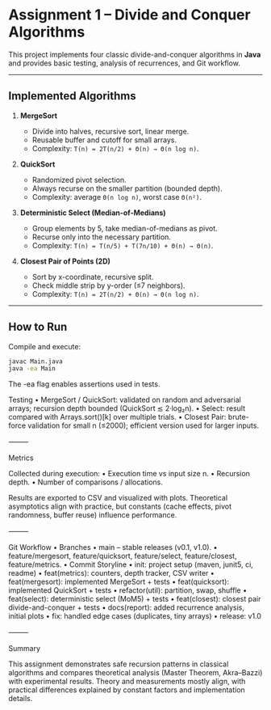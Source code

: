 # Assignment 1 – Divide and Conquer Algorithms

This project implements four classic divide-and-conquer algorithms in **Java** and provides basic testing, analysis of recurrences, and Git workflow.

---

## Implemented Algorithms

1. **MergeSort**
   - Divide into halves, recursive sort, linear merge.
   - Reusable buffer and cutoff for small arrays.
   - Complexity: `T(n) = 2T(n/2) + Θ(n) → Θ(n log n)`.

2. **QuickSort**
   - Randomized pivot selection.
   - Always recurse on the smaller partition (bounded depth).
   - Complexity: average `Θ(n log n)`, worst case `Θ(n²)`.

3. **Deterministic Select (Median-of-Medians)**
   - Group elements by 5, take median-of-medians as pivot.
   - Recurse only into the necessary partition.
   - Complexity: `T(n) = T(n/5) + T(7n/10) + Θ(n) → Θ(n)`.

4. **Closest Pair of Points (2D)**
   - Sort by x-coordinate, recursive split.
   - Check middle strip by y-order (≤7 neighbors).
   - Complexity: `T(n) = 2T(n/2) + Θ(n) → Θ(n log n)`.

---

## How to Run

Compile and execute:
```bash
javac Main.java
java -ea Main
```

The -ea flag enables assertions used in tests.

Testing
	•	MergeSort / QuickSort: validated on random and adversarial arrays; recursion depth bounded (QuickSort ≲ 2·log₂n).
	•	Select: result compared with Arrays.sort()[k] over multiple trials.
	•	Closest Pair: brute-force validation for small n (≤2000); efficient version used for larger inputs.

⸻

Metrics

Collected during execution:
	•	Execution time vs input size n.
	•	Recursion depth.
	•	Number of comparisons / allocations.

Results are exported to CSV and visualized with plots.
Theoretical asymptotics align with practice, but constants (cache effects, pivot randomness, buffer reuse) influence performance.

⸻

Git Workflow
	•	Branches
	•	main – stable releases (v0.1, v1.0).
	•	feature/mergesort, feature/quicksort, feature/select, feature/closest, feature/metrics.
	•	Commit Storyline
	•	init: project setup (maven, junit5, ci, readme)
	•	feat(metrics): counters, depth tracker, CSV writer
	•	feat(mergesort): implemented MergeSort + tests
	•	feat(quicksort): implemented QuickSort + tests
	•	refactor(util): partition, swap, shuffle
	•	feat(select): deterministic select (MoM5) + tests
	•	feat(closest): closest pair divide-and-conquer + tests
	•	docs(report): added recurrence analysis, initial plots
	•	fix: handled edge cases (duplicates, tiny arrays)
	•	release: v1.0

⸻

Summary

This assignment demonstrates safe recursion patterns in classical algorithms and compares theoretical analysis (Master Theorem, Akra–Bazzi) with experimental results.
Theory and measurements mostly align, with practical differences explained by constant factors and implementation details.

